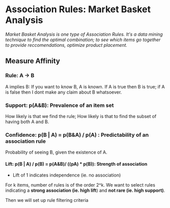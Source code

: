 # Association Rules: Market Basket Analysis

*Market Basket Analysis is one type of Association Rules. It's a data mining technique to find the optimal combination; to see which items go together to provide reccomendations, optimize product placement.*

## Measure Affinity
### Rule: A -> B
A implies B: If you want to know B, A is known. If A is true then B is true; if A is false then I dont make any claim about B whatsoever.

### Support: p(A&B): **Prevalence of an item set**
How likely is that we find the rule; How likely is that to find the subset of having both A and B.

### Confidence: p(B | A) = p(B&A) / p(A) : **Predictability of an association rule**
Probability of seeing B, given the existence of A.

#### Lift: p(B | A) / p(B) = p(A&B)/ ((pA) * p(B)): **Strength of association**
* Lift of 1 indicates independence (ie. no association)

For k items, number of rules is of the order 2^k.
We want to select rules indicating a **strong association (ie. high lift**) and **not rare (ie. high support)**.

Then we will set up rule filtering criteria
